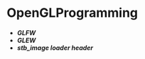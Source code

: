 # OpenGLProgramming

<h5>
  <ul>
    <li>GLFW</li>
    <li>GLEW</li>
    <li>stb_image loader header</li>
  </ul>
</h5>
